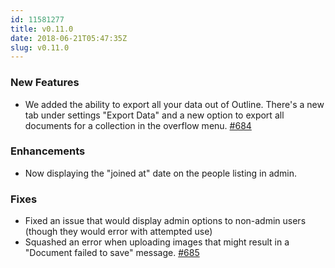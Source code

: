 ```yaml
---
id: 11581277
title: v0.11.0
date: 2018-06-21T05:47:35Z
slug: v0.11.0
---
```

    
### New Features

- We added the ability to export all your data out of Outline. There's a new tab under settings "Export Data" and a new option to export all documents for a collection in the overflow menu. [#684](https://github.com/outline/outline/pull/684)

### Enhancements

- Now displaying the "joined at" date on the people listing in admin.

### Fixes

- Fixed an issue that would display admin options to non-admin users (though they would error with attempted use)
- Squashed an error when uploading images that might result in a "Document failed to save" message. [#685](https://github.com/outline/outline/issues/685)
      